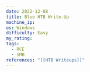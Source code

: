 ```yaml
---
date: 2022-12-08
title: Blue HTB Write-Up
machine_ip: 
os: Windows
difficulty: Easy
my_rating: 
tags:
  - RCE
  - SMB
references: "[[HTB Writeups]]"
---
```

